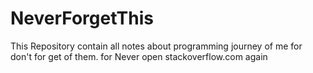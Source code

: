 # NeverForgetThis
This Repository contain all notes about programming  journey of me for don't for get of them. for Never open stackoverflow.com again
